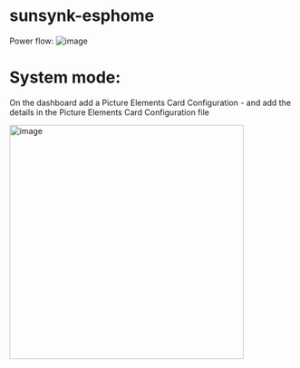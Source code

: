# sunsynk-esphome


Power flow:
![image](https://user-images.githubusercontent.com/13587376/234494799-3d959009-b19e-4531-91f8-28980415a05d.png)


# System mode:

On the dashboard add a Picture Elements Card Configuration - and add the details in the Picture Elements Card Configuration file

<img width="413" alt="image" src="https://user-images.githubusercontent.com/13587376/234494961-01776480-d7e5-43bf-9c42-c9559723bcad.png">
